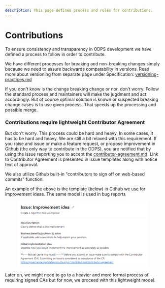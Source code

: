 ```yaml
---
description: This page defines process and rules for contributions.
---
```


# Contributions

To ensure consistency and transparency in ODPS development we have defined a process to follow in order to contribute.&#x20;

We have different processes for breaking and non-breaking changes simply because we need to assure backwards compatability in versions. Read more about versioning from separate page under Specification: [versioning-practices.md](../specification/versioning-practices.md "mention")&#x20;

If you don't know is the change breaking change or nor, don't worry. Follow the standard process and maintainers will make the jugdment and act accordingly. But of course optimal solution is known or suspected breaking change cases is to use given process. That speeds up the processing and possible merge.&#x20;

### Contributions require lightweight Contributor Agreement

But don't worry. This process could be hard and heavy. In some cases, it has to be hard and heavy. We are still a bit relaxed with this requirement. If you raise and issue or make a feature request, or propose improvement in Github (the only way to contribute in the ODPS), you are notified that by using the issue reporting you to accept the [contributor-agreement.md](contributor-agreement.md "mention"). Link to Contributor Agreement is presented in issue templates along with notice text of approval.&#x20;

We also utilize Github built-in "contributors to sign off on web-based commits" function.&#x20;

An example of the above is the template (below) in Github we use for improvement ideas. The same model is used in bug reports



<figure><img src="../.gitbook/assets/issue.png" alt=""><figcaption></figcaption></figure>



Later on, we might need to go to a heavier and more formal process of requiring signed CAs but for now, we proceed with this lightweight model.&#x20;


